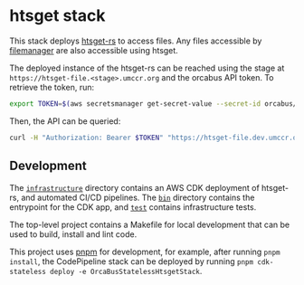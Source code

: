 # htsget stack

This stack deploys [htsget-rs] to access files. Any files accessible by [filemanager] are also accessible using htsget.

The deployed instance of the htsget-rs can be reached using the stage at `https://htsget-file.<stage>.umccr.org`
and the orcabus API token. To retrieve the token, run:

```sh
export TOKEN=$(aws secretsmanager get-secret-value --secret-id orcabus/token-service-jwt --output json --query SecretString | jq -r 'fromjson | .id_token')
```

Then, the API can be queried:

```sh
curl -H "Authorization: Bearer $TOKEN" "https://htsget-file.dev.umccr.org/reads/service-info" | jq
```

## Development

The [`infrastructure`][infrastructure] directory contains an AWS CDK deployment of htsget-rs, and automated CI/CD pipelines. The
[`bin`][bin] directory contains the entrypoint for the CDK app, and [`test`][test] contains infrastructure tests.

The top-level project contains a Makefile for local development that can be used to build, install and lint code.

This project uses [pnpm] for development, for example, after running `pnpm install`, the CodePipeline stack can be deployed
by running `pnpm cdk-stateless deploy -e OrcaBusStatelessHtsgetStack`.

[htsget-rs]: https://github.com/umccr/htsget-rs
[filemanager]: https://github.com/OrcaBus/service-filemanager
[bin]: bin
[infrastructure]: infrastructure
[test]: test
[pnpm]: https://pnpm.io/
